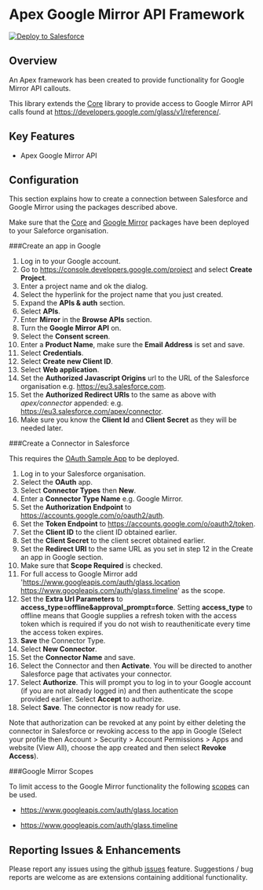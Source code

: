 Apex Google Mirror API Framework
================================

<a href="https://githubsfdeploy.herokuapp.com?owner=financialforcedev&repo=ffhttp-googlemirror">
    <img alt="Deploy to Salesforce"
        src="https://raw.githubusercontent.com/afawcett/githubsfdeploy/master/src/main/webapp/resources/img/deploy.png">
</a>

Overview
--------

An Apex framework has been created to provide functionality for Google Mirror API callouts. 

This library extends the [Core](https://github.com/financialforcedev/ffhttp-core) library to provide access to Google Mirror API calls found at https://developers.google.com/glass/v1/reference/.

Key Features
------------

+ Apex Google Mirror API

Configuration
-------------

This section explains how to create a connection between Salesforce and Google Mirror using the packages described above.

Make sure that the [Core](https://githubsfdeploy.herokuapp.com?owner=financialforcedev&repo=ffhttp-core) and [Google Mirror](https://githubsfdeploy.herokuapp.com?owner=financialforcedev&repo=ffhttp-googlemirror) packages have been deployed to your Saleforce organisation. 

###Create an app in Google

1. Log in to your Google account.
2. Go to https://console.developers.google.com/project and select **Create Project**.
3. Enter a project name and ok the dialog.
4. Select the hyperlink for the project name that you just created.
5. Expand the **APIs & auth** section.
6. Select **APIs**.
7. Enter **Mirror** in the **Browse APIs** section.
8. Turn the **Google Mirror API** on.
9. Select the **Consent screen**.
10. Enter a **Product Name**, make sure the **Email Address** is set and save.
11. Select **Credentials**.
12. Select **Create new Client ID**.
13. Select **Web application**.
14. Set the **Authorized Javascript Origins** url to the URL of the Salesforce organisation e.g. https://eu3.salesforce.com.
15. Set the **Authorized Redirect URIs** to the same as above with *apex/connector* appended: e.g. https://eu3.salesforce.com/apex/connector.
16. Make sure you know the **Client Id** and **Client Secret** as they will be needed later.

###Create a Connector in Salesforce

This requires the [OAuth Sample App](https://githubsfdeploy.herokuapp.com?owner=financialforcedev&repo=ffhttp-core-samples) to be deployed.

1. Log in to your Salesforce organisation.
2. Select the **OAuth** app.
3. Select **Connector Types** then **New**.
4. Enter a **Connector Type Name** e.g. Google Mirror.
5. Set the **Authorization Endpoint** to https://accounts.google.com/o/oauth2/auth. 
6. Set the **Token Endpoint** to https://accounts.google.com/o/oauth2/token.
7. Set the **Client ID** to the client ID obtained earlier.
8. Set the **Client Secret** to the client secret obtained earlier.
9. Set the **Redirect URI** to the same URL as you set in step 12 in the Create an app in Google section.
10. Make sure that **Scope Required** is checked.
11. For full access to Google Mirror add 'https://www.googleapis.com/auth/glass.location https://www.googleapis.com/auth/glass.timeline' as the scope.
12. Set the **Extra Url Parameters** to **access_type=offline&approval_prompt=force**. Setting **access_type** to offline means that Google supplies a refresh token with the access token which is required if you do not wish to reautheniticate every time the access token expires.
13. **Save** the Connector Type.
14. Select **New Connector**.
15. Set the **Connector Name** and save. 
16. Select the Connector and then **Activate**. You will be directed to another Salesforce page that activates your connector.
17. Select **Authorize**. This will prompt you to log in to your Google account (if you are not already logged in) and then authenticate the scope provided earlier. Select **Accept** to authorize. 
18. Select **Save**. The connector is now ready for use.

Note that authorization can be revoked at any point by either deleting the connector in Salesforce or  revoking access to the app in Google (Select your profile then Account > Security > Account Permissions > Apps and website (View All), choose the app created and then select **Revoke Access**).

###Google Mirror Scopes

To limit access to the Google Mirror functionality the following [scopes](https://developers.google.com/oauthplayground/) can be used.

+ https://www.googleapis.com/auth/glass.location

+ https://www.googleapis.com/auth/glass.timeline

Reporting Issues & Enhancements
-------------------------------

Please report any issues using the github [issues](https://github.com/financialforcedev/ffhttp-googlemirror/issues) feature. Suggestions / bug reports are welcome as are extensions containing additional functionality.
